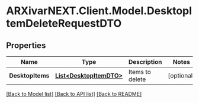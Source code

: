 # ARXivarNEXT.Client.Model.DesktopItemDeleteRequestDTO
## Properties

Name | Type | Description | Notes
------------ | ------------- | ------------- | -------------
**DesktopItems** | [**List&lt;DesktopItemDTO&gt;**](DesktopItemDTO.md) | Items to delete | [optional] 

[[Back to Model list]](../README.md#documentation-for-models) [[Back to API list]](../README.md#documentation-for-api-endpoints) [[Back to README]](../README.md)

